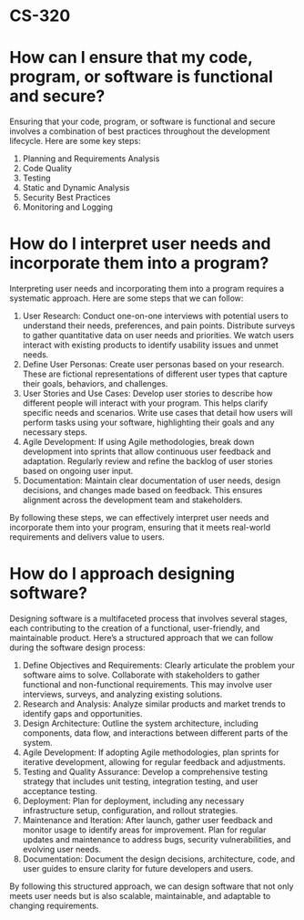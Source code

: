 # CS-320
# How can I ensure that my code, program, or software is functional and secure?
Ensuring that your code, program, or software is functional and secure involves a combination of best practices throughout the development lifecycle. Here are some key steps:
1. Planning and Requirements Analysis
2. Code Quality
3. Testing
4. Static and Dynamic Analysis
5. Security Best Practices
6. Monitoring and Logging

# How do I interpret user needs and incorporate them into a program?
Interpreting user needs and incorporating them into a program requires a systematic approach. Here are some steps that we can follow:
1. User Research: Conduct one-on-one interviews with potential users to understand their needs, preferences, and pain points. Distribute surveys to gather quantitative data on user needs and priorities. We watch users interact with existing products to identify usability issues and unmet needs.
2. Define User Personas: Create user personas based on your research. These are fictional representations of different user types that capture their goals, behaviors, and challenges.
3. User Stories and Use Cases: Develop user stories to describe how different people will interact with your program. This helps clarify specific needs and scenarios. Write use cases that detail how users will perform tasks using your software, highlighting their goals and any necessary steps.
4. Agile Development: If using Agile methodologies, break down development into sprints that allow continuous user feedback and adaptation. Regularly review and refine the backlog of user stories based on ongoing user input.
5. Documentation: Maintain clear documentation of user needs, design decisions, and changes made based on feedback. This ensures alignment across the development team and stakeholders.

By following these steps, we can effectively interpret user needs and incorporate them into your program, ensuring that it meets real-world requirements and delivers value to users.

# How do I approach designing software?
Designing software is a multifaceted process that involves several stages, each contributing to the creation of a functional, user-friendly, and maintainable product. Here’s a structured approach that we can follow during the software design process:
1. Define Objectives and Requirements: Clearly articulate the problem your software aims to solve. Collaborate with stakeholders to gather functional and non-functional requirements. This may involve user interviews, surveys, and analyzing existing solutions.
2. Research and Analysis: Analyze similar products and market trends to identify gaps and opportunities.
4. Design Architecture: Outline the system architecture, including components, data flow, and interactions between different parts of the system.
5. Agile Development: If adopting Agile methodologies, plan sprints for iterative development, allowing for regular feedback and adjustments.
6. Testing and Quality Assurance: Develop a comprehensive testing strategy that includes unit testing, integration testing, and user acceptance testing.
7. Deployment: Plan for deployment, including any necessary infrastructure setup, configuration, and rollout strategies.
8. Maintenance and Iteration: After launch, gather user feedback and monitor usage to identify areas for improvement. Plan for regular updates and maintenance to address bugs, security vulnerabilities, and evolving user needs.
9. Documentation: Document the design decisions, architecture, code, and user guides to ensure clarity for future developers and users.
    
By following this structured approach, we can design software that not only meets user needs but is also scalable, maintainable, and adaptable to changing requirements.




